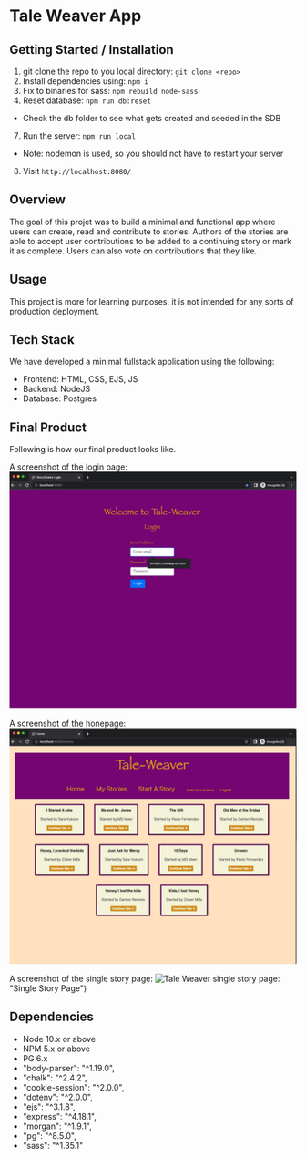 Tale Weaver App
=========
## Getting Started / Installation

1. git clone the repo to you local directory: `git clone <repo>`
2. Install dependencies using: `npm i`
3. Fix to binaries for sass: `npm rebuild node-sass`
4. Reset database: `npm run db:reset`
  - Check the db folder to see what gets created and seeded in the SDB
7. Run the server: `npm run local`
  - Note: nodemon is used, so you should not have to restart your server
8. Visit `http://localhost:8080/`

## Overview
The goal of this projet was to build a minimal and functional app where users can create, read and contribute to stories. Authors of the stories are able to accept user contributions to be added to a continuing story or mark it as complete. Users can also vote on contributions that they like.

## Usage
This project is more for learning purposes, it is not intended for any sorts of production deployment.
## Tech Stack
We have developed a minimal fullstack application using the following:
- Frontend: HTML, CSS, EJS, JS
- Backend: NodeJS
- Database: Postgres

## Final Product
Following is how our final product looks like. 

A screenshot of the login page: ![Tale Weaver login page: ](https://github.com/bbashcode/story-creator/blob/meer/docs/LoginP.png)

A screenshot of the honepage: ![Tale Weaver homepage: ](https://github.com/bbashcode/story-creator/blob/meer/docs/HomePage.png)

A screenshot of the single story page: ![Tale Weaver single story page: ](https://github.com/bbashcode/story-creator/blob/meer/docs/LoginP.png](https://github.com/bbashcode/story-creator/blob/meer/docs/SingleStory.png)) "Single Story Page")

## Dependencies

- Node 10.x or above
- NPM 5.x or above
- PG 6.x
- "body-parser": "^1.19.0",
- "chalk": "^2.4.2",
- "cookie-session": "^2.0.0",
- "dotenv": "^2.0.0",
- "ejs": "^3.1.8",
- "express": "^4.18.1",
- "morgan": "^1.9.1",
- "pg": "^8.5.0",
- "sass": "^1.35.1"


